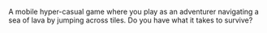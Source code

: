A mobile hyper-casual game where you play as an adventurer navigating a sea of lava by jumping across tiles. Do you have what it takes to survive?
